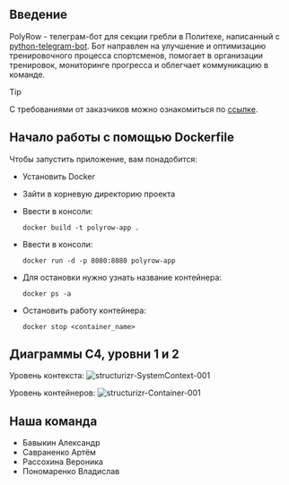 ## Введение
PolyRow - телеграм-бот для секции гребли в Политехе, написанный с [python-telegram-bot](https://github.com/python-telegram-bot/python-telegram-bot). Бот направлен на улучшение и оптимизацию тренировочного процесса спортсменов, помогает в организации тренировок, мониторинге прогресса и облегчает коммуникацию в команде.

> [!TIP]  
> С требованиями от заказчиков можно ознакомиться по [ссылке](REQUIREMENTS.md).

## Начало работы с помощью Dockerfile
Чтобы запустить приложение, вам понадобится:
- Установить Docker
- Зайти в корневую директорию проекта
- Ввести в консоли:

    `docker build -t polyrow-app .`
- Ввести в консоли:

    `docker run -d -p 8080:8080 polyrow-app`
- Для остановки нужно узнать название контейнера:

    `docker ps -a`
- Остановить работу контейнера:

    `docker stop <container_name>`

## Диаграммы C4, уровни 1 и 2
Уровень контекста:
![structurizr-SystemContext-001](https://github.com/spbstu-study/polyrow/assets/102620742/713aed49-26b5-4efb-a55c-f925cdd3c5c4)

Уровень контейнеров:
![structurizr-Container-001](https://github.com/spbstu-study/polyrow/assets/102620742/85c36fab-2712-4987-8a7b-cb10166a7947)

## Наша команда
- Бавыкин Александр
- Савраненко Артём
- Рассохина Вероника
- Пономаренко Владислав
